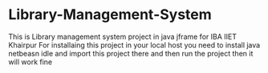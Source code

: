 # Library-Management-System
This is Library management system project in java jframe for IBA IIET Khairpur
For installaing this project in your local host you need to install java netbeasn idle and import this project there and then run the project then it will work fine
